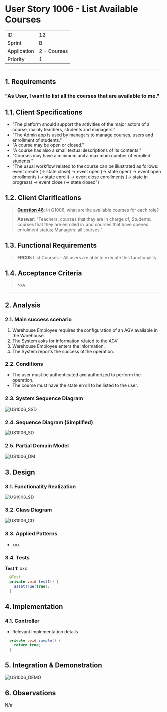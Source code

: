 # User Story 1006 - List Available Courses

|             |             |
| ----------- | ----------- |
| ID          | 12          |
| Sprint      | B           |
| Application | 2 - Courses |
| Priority    | 1           |

---

## 1. Requirements

### "As User, I want to list all the courses that are available to me."

## 1.1. Client Specifications

- "The platform should support the activities of the major actors of a course, mainly teachers, students and managers."
- "The Admin app is used by managers to manage courses, users and enrollment of students."
- "A course may be open or closed."
- "A course has also a small textual descriptions of its contents."
- "Courses may have a minimum and a maximum number of enrolled students."
- "The usual workflow related to the course can be illustrated as follows:
  event create (-> state close) -> event open (-> state open) -> event open enrollments (-> state
  enroll) -> event close enrollments (-> state in progress) -> event close (-> state closed")

## 1.2. Client Clarifications

> [**Question 46**](../../client-clarifications.md#question-46): In G1006, what are the available courses for each role?
>
> **Answer**: "Teachers: courses that they are in charge of; Students: courses that they are enrolled in, and courses that have opened enrolment status; Managers: all courses."

## 1.3. Functional Requirements

> **FRC05** List Courses - All users are able to execute this functionality.

## 1.4. Acceptance Criteria

<!-- > **AC.1**: xxx -->

> N/A.

---

## 2. Analysis

### 2.1. Main success scenario

<!-- TODO -->

1. Warehouse Employee requires the configuration of an AGV available in the Warehouse.
2. The System asks for information related to the AGV
3. Warehouse Employee enters the information.
4. The System reports the success of the operation.

### 2.2. Conditions

- The user must be authenticated and authorized to perform the operation.
- The course must have the state enroll to be listed to the user.

### 2.3. System Sequence Diagram

![US1006_SSD](out/US1006_SSD.svg)

### 2.4. Sequence Diagram (Simplified)

![US1006_SD](out/US1006_SD.svg)

### 2.5. Partial Domain Model

![US1006_DM](out/US1006_DM.svg)

## 3. Design

### 3.1. Functionality Realization

![US1006_SD](out/US1006_SD.svg)

### 3.2. Class Diagram

![US1006_CD](out/US1006_CD.svg)

### 3.3. Applied Patterns

<!-- TODO -->

- xxx

### 3.4. Tests

<!-- TODO -->

**Test 1:** xxx

```java
  @Test
  private void test1() {
    assetTrue(true);
  }
```

## 4. Implementation

### 4.1. Controller

<!-- TODO -->

- Relevant implementation details

```java
  private void sample() {
    return true;
  }
```

## 5. Integration & Demonstration

<!-- TODO -->

![US1006_DEMO](assets/US1006_DEMO.png)

## 6. Observations

<!-- TODO -->

N/a
